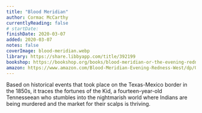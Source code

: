 ```yaml
---
title: "Blood Meridian"
author: Cormac McCarthy
currentlyReading: false
# startDate:
finishDate: 2020-03-07
added: 2020-03-07
notes: false
coverImage: blood-meridian.webp
library: https://share.libbyapp.com/title/392199
bookshop: https://bookshop.org/books/blood-meridian-or-the-evening-redness-in-the-west/9780679728757
amazon: https://www.amazon.com/Blood-Meridian-Evening-Redness-West/dp/0679728759
---
```


Based on historical events that took place on the Texas-Mexico border in the 1850s, it traces the fortunes of the Kid, a fourteen-year-old Tennesseean who stumbles into the nightmarish world where Indians are being murdered and the market for their scalps is thriving.  
